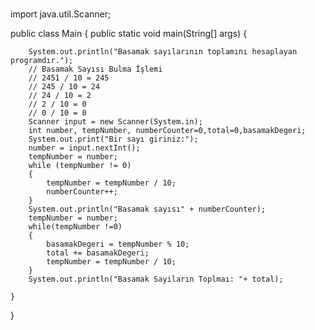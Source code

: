 # 
import java.util.Scanner;

public class Main {
    public static void main(String[] args) {

        System.out.println("Basamak sayılarının toplamını hesaplayan programdır.");
        // Basamak Sayısı Bulma İşlemi
        // 2451 / 10 = 245
        // 245 / 10 = 24
        // 24 / 10 = 2
        // 2 / 10 = 0
        // 0 / 10 = 0
        Scanner input = new Scanner(System.in);
        int number, tempNumber, numberCounter=0,total=0,basamakDegeri;
        System.out.print("Bir sayı giriniz:");
        number = input.nextInt();
        tempNumber = number;
        while (tempNumber != 0)
        {
            tempNumber = tempNumber / 10;
            numberCounter++;
        }
        System.out.println("Basamak sayısı" + numberCounter);
        tempNumber = number;
        while(tempNumber !=0)
        {
            basamakDegeri = tempNumber % 10;
            total += basamakDegeri;
            tempNumber = tempNumber / 10;
        }
        System.out.println("Basamak Sayiların Toplmaı: "+ total);

    }
}
